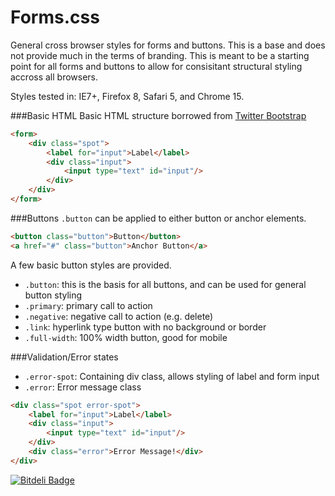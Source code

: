 Forms.css
=========
General cross browser styles for forms and buttons. This is a base and does not provide much in the terms of branding. This is meant to be a starting point for all forms and buttons to allow for consisitant structural styling accross all browsers.

Styles tested in: IE7+, Firefox 8, Safari 5, and Chrome 15.

###Basic HTML
Basic HTML structure borrowed from [Twitter Bootstrap](http://twitter.github.com/bootstrap)

```html
<form>
    <div class="spot">
        <label for="input">Label</label>
        <div class="input">
            <input type="text" id="input"/>
        </div>
    </div>
</form>
```

###Buttons
`.button` can be applied to either button or anchor elements.

```html
<button class="button">Button</button>
<a href="#" class="button">Anchor Button</a>
```

A few basic button styles are provided.

* `.button`: this is the basis for all buttons, and can be used for general button styling
* `.primary`: primary call to action
* `.negative`: negative call to action (e.g. delete)
* `.link`: hyperlink type button with no background or border
* `.full-width`: 100% width button, good for mobile

###Validation/Error states

* `.error-spot`: Containing div class, allows styling of label and form
  input
* `.error`: Error message class

```html
<div class="spot error-spot">
    <label for="input">Label</label>
    <div class="input">
        <input type="text" id="input"/>
    </div>
    <div class="error">Error Message!</div>
</div>
```



[![Bitdeli Badge](https://d2weczhvl823v0.cloudfront.net/cwardzala/forms.css/trend.png)](https://bitdeli.com/free "Bitdeli Badge")

